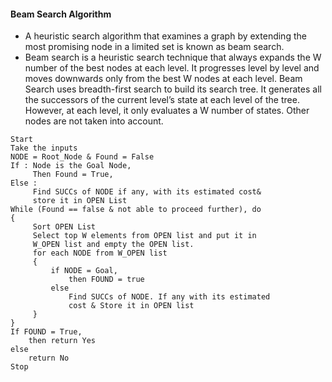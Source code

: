 
#### Beam Search Algorithm
- A heuristic search algorithm that examines a graph by extending the most promising node in a limited set is known as beam search. 
- Beam search is a heuristic search technique that always expands the W number of the best nodes at each level. It progresses level by level and moves downwards only from the best W nodes at each level. Beam Search uses breadth-first search to build its search tree. It generates all the successors of the current level’s state at each level of the tree. However, at each level, it only evaluates a W number of states. Other nodes are not taken into account. 

```
Start 
Take the inputs 
NODE = Root_Node & Found = False
If : Node is the Goal Node,
     Then Found = True, 
Else : 
     Find SUCCs of NODE if any, with its estimated cost&
     store it in OPEN List 
While (Found == false & not able to proceed further), do
{
     Sort OPEN List
     Select top W elements from OPEN list and put it in
     W_OPEN list and empty the OPEN list.
     for each NODE from W_OPEN list
     {
         if NODE = Goal,
             then FOUND = true 
         else
             Find SUCCs of NODE. If any with its estimated
             cost & Store it in OPEN list
     }
}
If FOUND = True,
    then return Yes
else
    return No
Stop
```
